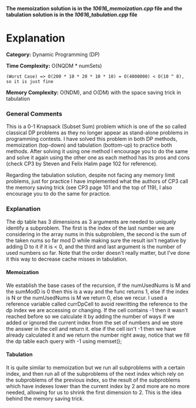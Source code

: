 **The memoization solution is in the *10616\_memoization.cpp* file and the tabulation solution is in the *10616\_tabulation.cpp* file**

# Explanation

**Category:** Dynamic Programming (DP)

**Time Complexity:** O(NQDM * numSets) 
	
	(Worst Case) => O(200 * 10 * 20 * 10 * 10) = O(4000000) < O(10 ^ 8), so it is just fine

**Memory Complexity:** O(NDM), and O(DM) with the space saving trick in tabulation

### General Comments

This is a 0-1 Knapsack (Subset Sum) problem which is one of the so called classical DP problems as they no longer appear as stand-alone problems in programming contests. I have solved this problem in both DP methods, memoization (top-down) and tabulation (bottom-up) to practice both methods. After solving it using one method I encourage you to do the same and solve it again using the other one as each method has its pros and cons (check CP3 by Steven and Felix Halim page 102 for reference). 

Regarding the tabulation solution, despite not facing any memory limit problems, just for practice I have implemented what the authors of CP3 call the memory saving trick (see CP3 page 101 and the top of 119), I also encourage you to do the same for practice.

### Explanation

The dp table has 3 dimensions as 3 arguments are needed to uniquely identify a subproblem. The first is the index of the last number we are considering in the array nums in this subproblem, the second is the sum of the taken nums so far mod D while making sure the result isn't negative by adding D to it if it is < 0, and the third and last argument is the number of used numbers so far. Note that the order doesn't really matter, but I've done it this way to decrease cache misses in tabulation.

#### Memoization

We establish the base cases of the recursion, if the numUsedNums is M and the sumModD is 0 then this is a way and the func returns 1, else if the index is N or the numUsedNums is M we return 0, else we recur. I used a reference variable called currDpCell to avoid rewritting the reference to the dp index we are accessing or changing. If the cell contains -1 then it wasn't reached before so we calculate it by adding the number of ways if we added or ignored the current index from the set of numbers and we store the answer in the cell and return it. else if the cell isn't -1 then we have already calculated it and we return the number right away, notice that we fill the dp table each query with -1 using memset();

#### Tabulation

It is quite similar to memoization but we run all subproblems with a certain index, and then run all of the subproblems of the next index which rely on the subproblems of the previous index, so the result of the subproblems which have indexes lower than the current index by 2 and more are no more needed, allowing for us to shrink the first dimension to 2. This is the idea behind the memory saving trick.
